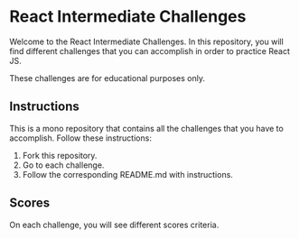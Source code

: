 # React Intermediate Challenges

Welcome to the React Intermediate Challenges. In this repository, you will find different challenges that you can accomplish in order to practice React JS.

These challenges are for educational purposes only.

## Instructions

This is a mono repository that contains all the challenges that you have to accomplish. Follow these instructions:

1. Fork this repository.
2. Go to each challenge.
3. Follow the corresponding README.md with instructions.

## Scores

On each challenge, you will see different scores criteria.
